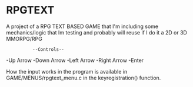 # RPGTEXT
A project of a RPG TEXT BASED GAME that I'm including some mechanics/logic that Im testing and probably will reuse if I do it a 2D or 3D MMORPG/RPG


              --Controls--

-Up Arrow
-Down Arrow
-Left Arrow
-Right Arrow
-Enter

How the input works in the program is available in GAME/MENUS/rpgtext_menu.c in the keyregistration() function.
